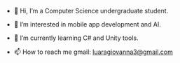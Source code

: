 - 👋 Hi, I’m a Computer Science undergraduate student.
- 👀 I’m interested in mobile app development and AI.
- 🌱 I’m currently learning  C# and Unity tools.
  
- 📫 How to reach me gmail: luaragiovanna3@gmail.com

<!---
luaragiovanna/luaragiovanna is a ✨ special ✨ repository because its `README.md` (this file) appears on your GitHub profile.
You can click the Preview link to take a look at your changes.
--->
